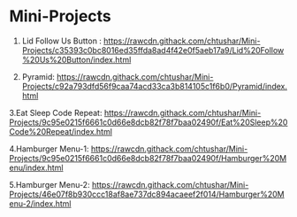# Mini-Projects

1. Lid Follow Us Button : https://rawcdn.githack.com/chtushar/Mini-Projects/c35393c0bc8016ed35ffda8ad4f42e0f5aeb17a9/Lid%20Follow%20Us%20Button/index.html

2. Pyramid: https://rawcdn.githack.com/chtushar/Mini-Projects/c92a793dfd56f9caa74acd33ca3b814105c1f6b0/Pyramid/index.html

3.Eat Sleep Code Repeat: https://rawcdn.githack.com/chtushar/Mini-Projects/9c95e0215f6661c0d66e8dcb82f78f7baa02490f/Eat%20Sleep%20Code%20Repeat/index.html

4.Hamburger Menu-1: https://rawcdn.githack.com/chtushar/Mini-Projects/9c95e0215f6661c0d66e8dcb82f78f7baa02490f/Hamburger%20Menu/index.html

5.Hamburger Menu-2: https://rawcdn.githack.com/chtushar/Mini-Projects/46e07f8b930ccc18af8ae737dc894acaeef2f014/Hamburger%20Menu-2/index.html
